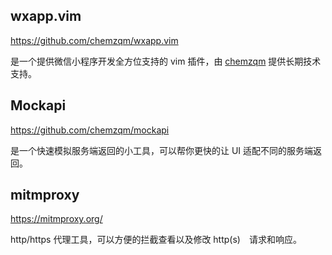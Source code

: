 ## wxapp.vim

https://github.com/chemzqm/wxapp.vim

是一个提供微信小程序开发全方位支持的 vim 插件，由 [chemzqm](http://weibo.com/chemzqm) 提供长期技术支持。

## Mockapi

https://github.com/chemzqm/mockapi

是一个快速模拟服务端返回的小工具，可以帮你更快的让 UI 适配不同的服务端返回。

## mitmproxy

https://mitmproxy.org/

http/https 代理工具，可以方便的拦截查看以及修改 http(s)　请求和响应。
